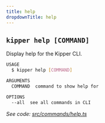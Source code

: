 ```yaml
---
title: help
dropdownTitle: help
---
```


## `kipper help [COMMAND]`

Display help for the Kipper CLI.

```sh
USAGE
  $ kipper help [COMMAND]

ARGUMENTS
  COMMAND  command to show help for

OPTIONS
  --all  see all commands in CLI
```

_See code: [src/commands/help.ts](https://github.com/Kipper-Lang/Kipper/blob/v0.11.0/kipper/cli/src/commands/help.ts)_
